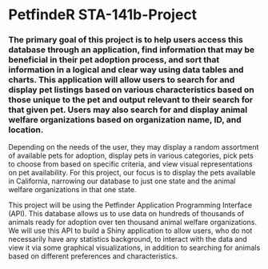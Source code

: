 # PetfindeR STA-141b-Project

### The primary goal of this project is to help users access this database through an application, find information that may be beneficial in their pet adoption process, and sort that information in a logical and clear way using data tables and charts. This application will allow users to search for and display pet listings based on various characteristics based on those unique to the pet and output relevant to their search for that given pet. Users may also search for and display animal welfare organizations based on organization name, ID, and location.
Depending on the needs of the user, they may display a random assortment of available pets for adoption, display pets in various categories, pick pets to choose from based on specific criteria, and view visual representations on pet availability. For this project, our focus is to display the pets available in California, narrowing our database to just one state and the animal welfare organizations in that one state. 

This project will be using the Petfinder Application Programming Interface (API). This database allows us to use data on hundreds of thousands of animals ready for adoption over ten thousand animal welfare organizations. We will use this API to build a Shiny application to allow users, who do not necessarily have any statistics background, to interact with the data and view it via some graphical visualizations, in addition to searching for animals based on different preferences and characteristics. 


